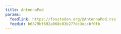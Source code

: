 ```yaml
---
title: AntennaPod
params:
  feedlink: https://fosstodon.org/@AntennaPod.rss
  feedid: b6879bf692a968c03b277dc3eccbf0fb
---
```

